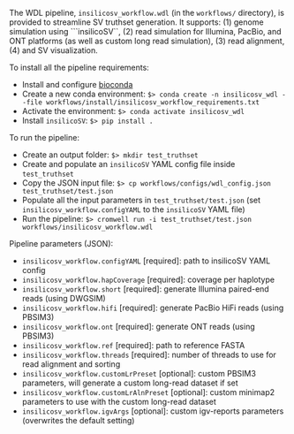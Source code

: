 The WDL pipeline, ```insilicosv_workflow.wdl``` (in the ```workflows/``` directory), is provided to streamline 
SV truthset generation. It supports: (1) genome simulation using ```insilicoSV``, (2) read simulation for 
Illumina, PacBio, and ONT platforms (as well as custom long read simulation), (3) read alignment, (4) and SV visualization.

To install all the pipeline requirements:
* Install and configure [bioconda](https://bioconda.github.io/)
* Create a new conda environment: `$> conda create -n insilicosv_wdl --file workflows/install/insilicosv_workflow_requirements.txt `
* Activate the environment: `$> conda activate insilicosv_wdl`
* Install ```insilicoSV```: `$> pip install .`

To run the pipeline:
* Create an output folder: `$> mkdir test_truthset`
* Create and populate an `insilicoSV` YAML config file inside `test_truthset`
* Copy the JSON input file: `$> cp workflows/configs/wdl_config.json test_truthset/test.json`
* Populate all the input parameters in `test_truthset/test.json` (set `insilicosv_workflow.configYAML` to the `insilicoSV` YAML file)
* Run the pipeline: `$> cromwell run -i test_truthset/test.json workflows/insilicosv_workflow.wdl`

Pipeline parameters (JSON):
* `insilicosv_workflow.configYAML` [required]:  path to insilicoSV YAML config
* `insilicosv_workflow.hapCoverage` [required]: coverage per haplotype
* `insilicosv_workflow.short` [required]: generate Illumina paired-end reads (using DWGSIM)
* `insilicosv_workflow.hifi` [required]: generate PacBio HiFi reads (using PBSIM3)
* `insilicosv_workflow.ont` [required]: generate ONT reads (using PBSIM3)
* `insilicosv_workflow.ref` [required]: path to reference FASTA
* `insilicosv_workflow.threads` [required]: number of threads to use for read alignment and sorting
* `insilicosv_workflow.customLrPreset` [optional]: custom PBSIM3 parameters, will generate a custom long-read dataset if set
* `insilicosv_workflow.customLrAlnPreset` [optional]: custom minimap2 parameters to use with the custom long-read dataset
* `insilicosv_workflow.igvArgs` [optional]: custom igv-reports parameters (overwrites the default setting)
